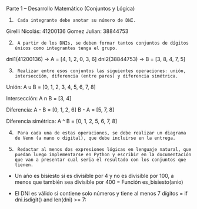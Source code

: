 Parte 1 – Desarrollo Matemático (Conjuntos y Lógica)

1.      Cada integrante debe anotar su número de DNI.

Girelli Nicolás: 41200136
Gomez Julian: 38844753

2.      A partir de los DNIs, se deben formar tantos conjuntos de dígitos únicos como integrantes tenga el grupo.

dni1(41200136) → A = [4, 1, 2, 0, 3, 6]
dni2(38844753) → B = [3, 8, 4, 7, 5]

3.      Realizar entre esos conjuntos las siguientes operaciones: unión, intersección, diferencia (entre pares) y diferencia simétrica.

Unión: A u B = [0, 1, 2, 3, 4, 5, 6, 7, 8]

Intersección: A n B = [3, 4]

Diferencia: A - B = [0, 1, 2, 6]
            B - A = [5, 7, 8]

Diferencia simétrica: A ^ B = [0, 1, 2, 5, 6, 7, 8]

4.      Para cada una de estas operaciones, se debe realizar un diagrama de Venn (a mano o digital), que debe incluirse en la entrega.



5.      Redactar al menos dos expresiones lógicas en lenguaje natural, que puedan luego implementarse en Python y escribir en la documentación que van a presentar cual seria el resultado con los conjuntos que tienen.

* Un año es bisiesto si es divisible por 4 y no es divisible por 100, a menos que también sea divisible por 400 = Función es_bisiesto(anio)

* El DNI es válido si contiene solo números y tiene al menos 7 dígitos = if dni.isdigit() and len(dni) >= 7:

